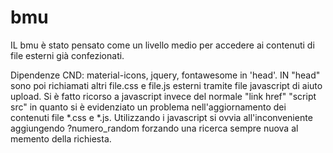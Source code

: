 # bmu
IL bmu è stato pensato come un livello medio per accedere ai contenuti di file esterni già confezionati.

Dipendenze CND: material-icons, jquery, fontawesome in 'head'.
IN "head" sono poi richiamati altri file.css e file.js esterni tramite file javascript di aiuto upload. Si è fatto ricorso a javascript invece del normale "link href" "script src" in quanto si è evidenziato un problema nell'aggiornamento dei contenuti file *.css e *.js. 
Utilizzando i javascript si ovvia all'inconveniente aggiungendo ?numero_random forzando una ricerca sempre nuova al memento della richiesta.
  
  
